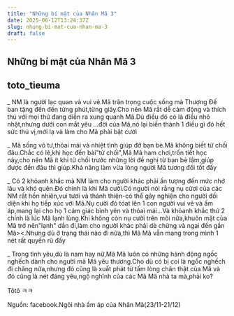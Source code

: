 ```yaml
---
title: "Những bí mật của Nhân Mã 3"
date: 2025-06-12T13:24:37Z
slug: nhung-bi-mat-cua-nhan-ma-3
draft: false
---
```


## Những bí mật của Nhân Mã 3

## toto_tieuma

_ NM là người lạc quan và vui vẻ.Mã trân trọng cuộc sống mà Thượng Đế ban tặng đến đến từng phút,từng giây.Cho nên Mã rất dễ cảm động và thích 
thú với mọi thứ đang diễn ra xung quanh Mã.Dù điều đó có là điều nhỏ nhặt,nhưng dưới con mắt yêu ...đời của Mã,nó lại biến thành 1 điều gì đó hết sức thú vị,mới lạ và làm cho Mã phải bật cười

_ Mã sống vô tư,thỏai mái và nhiệt tình giúp đỡ bạn bè.Mã không biết từ chối đâu.Chắc có lẽ,khi học đến bài"từ chối",Mã Mã ham chơi,trốn tiết học này,cho nên Mã ít khi từ chối trước những lời đề nghị từ bạn bè lắm,giúp được đến đâu thì giúp.Khả năng làm vừa lòng người Mã tương đối tốt đấy

_ Có 2 khỏanh khắc mà NM làm cho người khác phải ấn tượng đến mức nhớ lâu và khó quên.Đó chính là khi Mã cười.Có người nói rằng nụ cừơi của các NM rất hồn nhiên,vui tươi và thánh thiện-có thể gây nghiện cho người đối diện khi họ tiếp xúc với Mã.Nụ cười đó tóat lên 1 con người vui vẻ và ấm áp,mang lại cho họ 1 cảm giác bình yên và thỏai mái...Và khỏanh khắc thứ 2 chính là lúc Mã lạnh lùng.Khi không còn nụ cười trên môi nữa,khuôn mặt của Mã trở nên"lạnh" dần đi,làm cho người khác phải dè chừng và ngại đến gần Mã><.Nhưng dù ở trạng thái nào đi nữa,thì Mã Mã vẫn mang trong mình 1 nét rất quyến rũ đấy

_ Trong tình yêu,dù là nam hay nữ,Mã Mã luôn có những hành động ngốc nghếch dành cho người mà Mã yêu thương.Cho dù có bị coi là ngốc nghếch đi chăng nữa,nhưng đó cũng là xuất phát từ tấm lòng chân thật của Mã và đó cũng là nét đáng yêu,ngộ nghĩnh của các Mã Mã nhà ta mà,phải ko?

Tôtô ㅋㅋ
 
Nguồn: facebook.Ngôi nhà ấm áp của Nhân Mã(23/11-21/12)